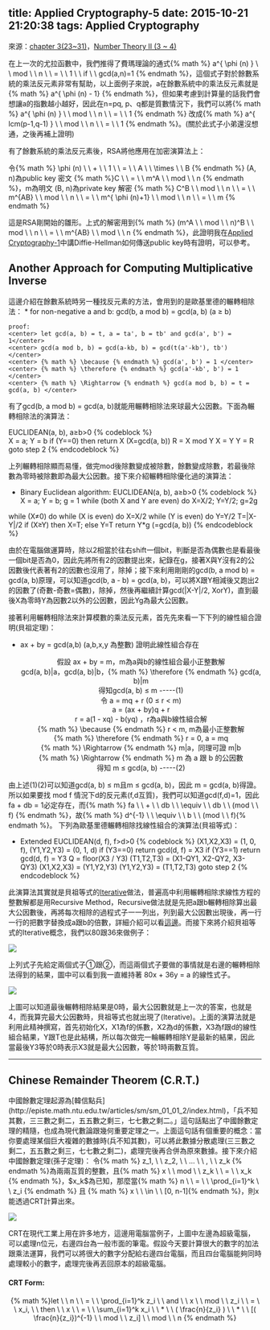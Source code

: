 title: Applied Cryptography-5
date: 2015-10-21 21:20:38
tags: Applied Cryptography
---
來源：[chapter 3(23~31)](http://staff.csie.ncu.edu.tw/yensm/lecture/Cryptography/Chapter-3%20Number%20Theory.pdf)，[Number Theory II (3 ~ 4)](http://web.math.isu.edu.tw/yeh/2013Fall/GE/Lectures/L5/L5.pdf)

在上一次的尤拉函數中，我們推得了費瑪理論的通式{% math %} a^{ \phi (n) } \ \ mod \ \ n \ \ = \ \ 1 \ \ if \ \ gcd(a,n)=1 {% endmath %}，這個式子對於餘數系統的乘法反元素非常有幫助，以上面例子來說，a在餘數系統中的乘法反元素就是{% math %} a^{ \phi (n) - 1} {% endmath %}，但如果考慮到計算量的話我們會想讓a的指數越小越好，因此在n=pq, p、q都是質數情況下，我們可以將{% math %} a^{ \phi (n) } \ \ mod \ \ n \ \ = \ \ 1 {% endmath %} 改成{% math %} a^{ lcm(p-1,q-1) } \ \ mod \ \ n \ \ = \ \ 1 {% endmath %}。(關於此式子小弟還沒想通，之後再補上證明)

有了餘數系統的乘法反元素後，RSA將他應用在加密演算法上：

令{% math %} \phi (n) \ \ + \ \ 1 \ \ = \ \ A \ \ \times \ \ B {% endmath %}
(A, n)為public key
密文 {% math %}C \ \ = \ \ m^A \ \ mod \ \ n {% endmath %}，m為明文
(B, n)為private key
解密 {% math %} C^B \ \ mod \ \ n \ \ = \ \ m^{AB} \ \ mod \ \ n \ \ = \ \ m^{ \phi (n)+1} \ \ mod \ \ n \ \ = \ \ m {% endmath %} 
    
這是RSA剛開始的雛形。上式的解密用到{% math %} (m^A \ \ mod \ \ n)^B \ \ mod \ \ n \ \ = \ \ m^{AB} \ \ mod \ \ n {% endmath %}，此證明我在[Applied Cryptography-1](http://eastl.github.io/2015/09/28/Applied-Cryptography-1/)中講Diffie-Hellman如何傳送public key時有證明，可以參考。

<h2> Another Approach for Computing Multiplicative Inverse </h2>
這邊介紹在餘數系統時另一種找反元素的方法，會用到的是歐基里德的輾轉相除法：
*   for non-negative a and b:
    gcd(b, a mod b) = gcd(a, b)  (a ≥ b)

    proof:
    <center> let gcd(a, b) = t, a = ta', b = tb' and gcd(a', b') = 1</center>
    <center> gcd(a mod b, b) = gcd(a-kb, b) = gcd(t(a'-kb'), tb') </center>
    <center> {% math %} \because {% endmath %} gcd(a', b') = 1 </center>
    <center> {% math %} \therefore {% endmath %} gcd(a'-kb', b') = 1 </center>
    <center> {% math %} \Rightarrow {% endmath %} gcd(a mod b, b) = t = gcd(a, b) </center>

有了gcd(b, a mod b) = gcd(a, b)就能用輾轉相除法來球最大公因數。下面為輾轉相除法的演算法：

EUCLIDEAN(a, b), a≥b>0
{% codeblock %}  
X = a; Y = b
if (Y==0) then return X (X=gcd(a, b))
R = X mod Y
X = Y
Y = R
goto step 2
{% endcodeblock %}

上列輾轉相除顯而易懂，做完mod後除數變成被除數，餘數變成除數，若最後除數為零時被除數即為最大公因數。接下來介紹輾轉相除優化過的演算法：

*   Binary Euclidean algorithm:
    EUCLIDEAN(a, b), a≥b>0
{% codeblock %}
X = a; Y = b; g = 1
while (both X and Y are even) do
    X=X/2; Y=Y/2; g=2g

while (X≠0) do
    while (X is even) do X=X/2
    while (Y is even) do Y=Y/2
    T=|X-Y|/2
    if (X≥Y) then X=T; else Y=T
return Y*g (=gcd(a, b))
{% endcodeblock %}

由於在電腦做運算時，除以2相當於往右shift一個bit，判斷是否為偶數也是看最後一個bit是否為0，因此先將所有2的因數提出來，紀錄在g，接著X與Y沒有2的公因數後代表著有2的因數也沒用了，除掉；接下來利用剛剛的gcd(b, a mod b) = gcd(a, b)原理，可以知道gcd(b, a - b) = gcd(a, b)，可以將X跟Y相減後又跑出2的因數了(奇數-奇數=偶數)，除掉，然後再繼續計算gcd(|X-Y|/2, XorY)，直到最後X為零時Y為因數2以外的公因數，因此Yg為最大公因數。

接著利用輾轉相除法來計算模數的乘法反元素，首先先來看一下下列的線性組合證明(貝祖定理)：
*   ax + by = gcd(a,b)  (a,b,x,y 為整數) 證明此線性組合存在
    
    <center> 假設 ax + by = m，m為a與b的線性組合最小正整數解 </center>
    <center> gcd(a, b)|a，gcd(a, b)|b，{% math %} \therefore {% endmath %} gcd(a, b)|m </center>
    <center> 得知gcd(a, b) ≤ m  -----(1) </center>
    <center> 令 a = mq + r (0 ≤ r < m) </center>
    <center> a = (ax + by)q + r </center> 
    <center> r = a(1 - xq) - b(yq) ，r為a與b線性組合解 </center>
    <center> {% math %} \because {% endmath %} r < m, m為最小正整數解 </center>
    <center> {% math %} \therefore {% endmath %} r = 0, a = mq </center>
    <center> {% math %} \Rightarrow {% endmath %} m|a，同理可證 m|b </center>
    <center> {% math %} \Rightarrow {% endmath %} m 為 a 跟 b 的公因數 </center>
    <center> 得知 m ≤ gcd(a, b) -----(2) </center>

由上述(1)(2)可以知道gcd(a, b) ≤ m且m ≤ gcd(a, b)，因此 m = gcd(a, b)得證。所以如果要找 mod f 情況下d的反元素(f,d互質)，我們可以知道gcd(f,d)=1，因此 fa + db = 1必定存在，而{% math %} fa \ \ + \ \ db \ \ \equiv \ \ db \ \ (mod \ \ f) {% endmath %}，故{% math %} d^{-1} \ \ \equiv \ \ b \ \ (mod \ \ f){% endmath %}。
下列為歐基里德輾轉相除找線性組合的演算法(貝祖等式)：
*   Extended EUCLIDEAN(d, f), f>d>0
    {% codeblock %}
    (X1,X2,X3) = (1, 0, f), (Y1,Y2,Y3) = (0, 1, d)
    if (Y3==0) return gcd(d, f) = X3
    if (Y3==1) return gcd(d, f) = Y3
    Q = floor(X3 / Y3)
    (T1,T2,T3) = (X1-QY1, X2-QY2, X3-QY3)
    (X1,X2,X3) = (Y1,Y2,Y3)
    (Y1,Y2,Y3) = (T1,T2,T3)
    goto step 2
    {% endcodeblock %}   

此演算法其實就是貝祖等式的[Iterative](https://en.wikipedia.org/wiki/Iterative_method)做法，普遍高中利用輾轉相除求線性方程的整數解都是用Recursive Method，Recursive做法就是先把a跟b輾轉相除算出最大公因數後，再將每次相除的過程式子一一列出，列到最大公因數出現後，再一行一行的把數字替換成a跟b的倍數，詳細介紹可以看[這邊](https://ccjou.wordpress.com/2012/11/16/%E5%88%A9%E7%94%A8%E5%9F%BA%E6%9C%AC%E5%88%97%E9%81%8B%E7%AE%97%E5%AF%A6%E7%8F%BE%E6%93%B4%E5%B1%95%E6%AD%90%E5%B9%BE%E9%87%8C%E5%BE%97%E6%BC%94%E7%AE%97%E6%B3%95/)。而接下來將介紹貝祖等式的Iterative概念，我們以80跟36來做例子：

![](/images/pezu.jpg)

上列式子先給定兩個式子①跟②，而這兩個式子要做的事情就是右邊的輾轉相除法得到的結果，圖中可以看到我一直維持著 80x + 36y = a 的線性式子。

![](/images/pezu2.jpg)

上圖可以知道最後輾轉相除結果是0時，最大公因數就是上一次的答案，也就是4，而我算完最大公因數時，貝祖等式也就出現了(Iterative)。上面的演算法就是利用此精神撰寫，首先初始化X，X1為f的係數，X2為d的係數，X3為f跟d的線性組合結果，Y跟T也是此結構，所以每次做完一輪輾轉相除Y是最新的結果，因此當最後Y3等於0時表示X3就是最大公因數，等於1時兩數互質。

<hr>

<h2> Chinese Remainder Theorem (C.R.T.) </h2>
中國餘數定理起源為[韓信點兵](http://episte.math.ntu.edu.tw/articles/sm/sm_01_01_2/index.html)，「兵不知其數，三三數之剩二，五五數之剩三，七七數之剩二。」這句話點出了中國餘數定理的精隨，也成為現代數論跟幾何重要定理之一。上面這句話有個重要的概念：當你要處理某個巨大複雜的數據時(兵不知其數)，可以將此數據分散處理(三三數之剩二，五五數之剩三，七七數之剩二)，處理完後再合併為原來數據。接下來介紹中國餘數定理(孫子定理)：
令{% math %} z_1, \ \ z_2, \ \ ... \ \ , \ \ z_k {% endmath %}為兩兩互質的整數，且{% math %} x \ \ mod \ \ z_k \ \ = \ \ x_k {% endmath %}，$x_k$為已知，那麼當{% math %} n \ \ = \ \ \prod_{i=1}^k \ \ z_i {% endmath %} 且 {% math %} x \ \ \in \ \ [0, n-1]{% endmath %}，則x能透過CRT計算出來。

![](/images/crt.jpg)

CRT在現代工業上用在許多地方，這邊用電腦當例子，上圖中左邊為超級電腦，可以處理n位元，右邊四台為一般市面的筆電。假設今天要計算很大的數字的加法跟乘法運算，我們可以將很大的數字分配給右邊四台電腦，而且四台電腦能夠同時處理較小的數字，處理完後再丟回原本的超級電腦。

<h4>CRT Form:</h4>
<center> {% math %}let \ \ n \ \ = \ \ \prod_{i=1}^k z_i \ \ and \ \ x \ \ mod \ \ z_i \ \ = \ \ x_i, \ \ then \ \ x \ \ = \ \ \sum_{i=1}^k x_i \ \ * \ \ ( \frac{n}{z_i} ) \ \ * \ \ [( \frac{n}{z_i})^{-1} \ \ mod \ \ z_i] \ \ mod \ \ n {% endmath %} </center>
